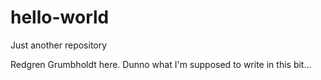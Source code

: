 # hello-world

Just another repository

Redgren Grumbholdt here. Dunno what I'm supposed to write in this bit...
